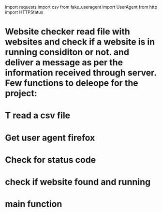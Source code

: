 import requests
import csv 
from fake_useragent import UserAgent
from http import HTTPStatus

# Website checker read file with websites and check if a website is in running considiton or not. and deliver a message as per the information received through server. Few functions to deleope for the project:
# T read a csv file 
# Get user agent firefox 
# Check for status code 
# check if website found  and running 
# main function 

